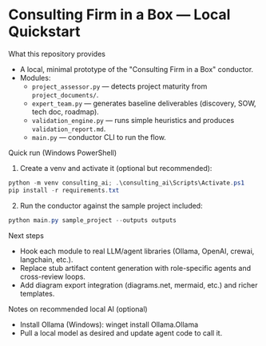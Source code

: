 Consulting Firm in a Box — Local Quickstart
=========================================

What this repository provides
- A local, minimal prototype of the "Consulting Firm in a Box" conductor.
- Modules:
  - `project_assessor.py` — detects project maturity from `project_documents/`.
  - `expert_team.py` — generates baseline deliverables (discovery, SOW, tech doc, roadmap).
  - `validation_engine.py` — runs simple heuristics and produces `validation_report.md`.
  - `main.py` — conductor CLI to run the flow.

Quick run (Windows PowerShell)
1. Create a venv and activate it (optional but recommended):

```powershell
python -m venv consulting_ai; .\consulting_ai\Scripts\Activate.ps1
pip install -r requirements.txt
```

2. Run the conductor against the sample project included:

```powershell
python main.py sample_project --outputs outputs
```

Next steps
- Hook each module to real LLM/agent libraries (Ollama, OpenAI, crewai, langchain, etc.).
- Replace stub artifact content generation with role-specific agents and cross-review loops.
- Add diagram export integration (diagrams.net, mermaid, etc.) and richer templates.

Notes on recommended local AI (optional)
- Install Ollama (Windows): winget install Ollama.Ollama
- Pull a local model as desired and update agent code to call it.
